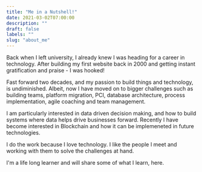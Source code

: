 ```yaml
---
title: "Me in a Nutshell!"
date: 2021-03-02T07:00:00
description: ""
draft: false
labels: ""
slug: "about_me"
---
```



Back when I left university,  I already knew I was heading for a career in technology. After building my first website back in 2000 and getting instant gratification and praise - I was hooked!

Fast forward two decades, and my passion to build things and technology, is undiminished. Albeit, now I have moved on to bigger challenges such as building teams, platform migration, PCI, database architecture, process implementation, agile coaching and team management.

I am particularly interested in data driven decision making, and how to build systems where data helps drive businesses forward. Recently I have become interested in Blockchain and how it can be implemeneted in future technologies.

I do the work because I love technology. I like the people I meet and working with them to solve the challenges at hand.  

I'm a life long learner and will share some of what I learn, here.
